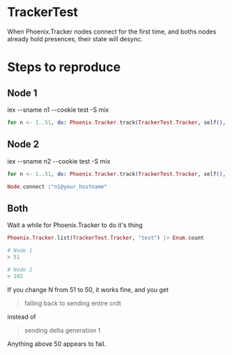 # TrackerTest

When Phoenix.Tracker nodes connect for the first time, and boths nodes already hold presences, their state will desync.

# Steps to reproduce

## Node 1
iex --sname n1 --cookie test -S mix

```elixir
for n <- 1..51, do: Phoenix.Tracker.track(TrackerTest.Tracker, self(), "test", "#{inspect Node.self()}_#{n}", %{})
```

## Node 2
iex --sname n2 --cookie test -S mix

```elixir
for n <- 1..51, do: Phoenix.Tracker.track(TrackerTest.Tracker, self(), "test", "#{inspect Node.self()}_#{n}", %{})

Node.connect :"n1@your_hostname"

```

## Both

Wait a while for Phoenix.Tracker to do it's thing

```elixir
Phoenix.Tracker.list(TrackerTest.Tracker, "test") |> Enum.count

# Node 1
> 51

# Node 2
> 102
```

If you change N from 51 to 50, it works fine, and you get

> falling back to sending entire crdt

instead of 

> sending delta generation 1

Anything above 50 appears to fail.
